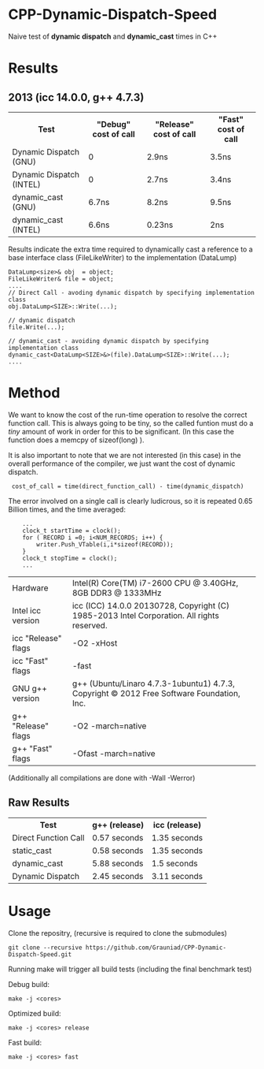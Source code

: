 CPP-Dynamic-Dispatch-Speed
==========================

Naive test of **dynamic dispatch** and **dynamic_cast** times in C++

Results
=======

2013  (icc 14.0.0, g++ 4.7.3)
------------------------------

<table>
   <tr>
       <th> Test </th> <th> "Debug" cost of call </th> <th> "Release" cost of call </th> <th> "Fast" cost of call </th>
   </tr>
   <tr>
       <td> Dynamic Dispatch (GNU)   </td> <td> 0 </td> <td> 2.9ns </td> <td> 3.5ns </td>

   </tr>
   <tr>
       <td> Dynamic Dispatch (INTEL) </td> <td> 0 </td> <td> 2.7ns </td> <td> 3.4ns </td>
   </tr>
    <tr>
       <td> dynamic_cast (GNU)   </td>  <td> 6.7ns </td>  <td> 8.2ns </td> <td> 9.5ns </td>

   </tr>
   <tr>
       <td> dynamic_cast (INTEL) </td> <td>6.6ns </td> <td> 0.23ns </td> <td> 2ns </td>
   </tr>
</table>

Results indicate the extra time required to dynamically cast a reference to a base interface class (FileLikeWriter) to the implementation (DataLump)

```
DataLump<size>& obj  = object;
FileLikeWriter& file = object;
....
// Direct Call - avoding dynamic dispatch by specifying implementation class
obj.DataLump<SIZE>::Write(...);

// dynamic dispatch
file.Write(...);

// dynamic_cast - avoiding dynamic dispatch by specifying implementation class
dynamic_cast<DataLump<SIZE>&>(file).DataLump<SIZE>::Write(...);
....
```

Method
======

We want to know the cost of the run-time operation to resolve the correct function call. 
This is always going to be tiny, so the called funtion must do a *tiny* amount of work in order for this to be significant.
(In this case the function does a memcpy of sizeof(long) ).

It is also important to note that we are not interested (in this case) in the overall performance of the compiler, we just want the cost of dynamic dispatch.


```
 cost_of_call = time(direct_function_call) - time(dynamic_dispatch)
```

The error involved on a single call is clearly ludicrous, so it is repeated 0.65 Billion times, and the time averaged:

```
    ...
    clock_t startTime = clock();
    for ( RECORD i =0; i<NUM_RECORDS; i++) {
        writer.Push_VTable(i,i*sizeof(RECORD));
    }
    clock_t stopTime = clock();
    ...
```

<table>
<tr>
     <td> Hardware </td> <td> Intel(R) Core(TM) i7-2600 CPU @ 3.40GHz, 8GB DDR3 @ 1333MHz </td>
</tr>
<tr>
    <td> Intel icc version  </td> <td> icc (ICC) 14.0.0 20130728, Copyright (C) 1985-2013 Intel Corporation.  All rights reserved.
 </td>
</tr>
<tr>
    <td> icc "Release" flags </td> <td> -O2 -xHost </td>
</tr>
<tr>
    <td> icc "Fast" flags </td> <td> -fast </td>
</tr>

<tr>
     <td> GNU g++ version </td> <td> g++ (Ubuntu/Linaro 4.7.3-1ubuntu1) 4.7.3, Copyright © 2012 Free Software Foundation, Inc. </td>
</tr>
<tr>
    <td> g++ "Release" flags </td> <td> -O2 -march=native </td>
</tr>
<tr>
    <td> g++ "Fast" flags </td> <td> -Ofast -march=native </td>
</tr>
</table>
(Additionally all compilations are done with -Wall -Werror)


Raw Results
-----------

<table>
<tr>
    <th> Test </th> <th> g++ (release) </th> <th> icc (release) </th> 
</tr>
<tr>
    <td> Direct Function Call </td> <td> 0.57 seconds </td> <td> 1.35 seconds </td>
</tr>
<tr>
    <td> static_cast </td> <td> 0.58 seconds </td> <td> 1.35 seconds </td>
</tr>
<tr>
    <td> dynamic_cast </td> <td> 5.88 seconds </td> <td> 1.5 seconds </td> 
</tr>
<tr>
    <td> Dynamic Dispatch </td> <td> 2.45 seconds </td> <td> 3.11 seconds </td> 
</tr>
</table>


Usage
=====

Clone the repositry, (recursive is required to clone the submodules)

```
git clone --recursive https://github.com/Grauniad/CPP-Dynamic-Dispatch-Speed.git
```

Running make will trigger all build tests (including the final benchmark test)

Debug build:
```
make -j <cores>
```

Optimized build:

```
make -j <cores> release
```

Fast build:

```
make -j <cores> fast
```
